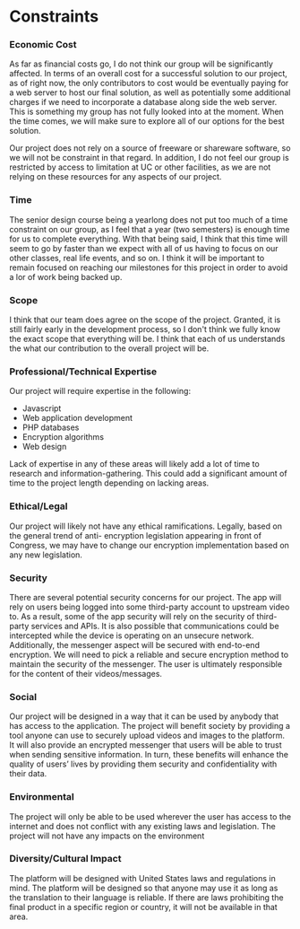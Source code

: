 # Constraints

### Economic Cost
As far as financial costs go, I do not think our group will be significantly affected. In terms of an overall cost for a successful solution to our project, as of right now, the only contributors to cost would be eventually paying for a web server to host our final solution, as well as potentially some additional charges if we need to incorporate a database along side the web server. This is something my group has not fully looked into at the moment. When the time comes, we will make sure to explore all of our options for the best solution. 

Our project does not rely on a source of freeware or shareware software, so we will not be constraint in that regard. In addition, I do not feel our group is restricted by access to limitation at UC or other facilities, as we are not relying on these resources for any aspects of our project.

### Time
The senior design course being a yearlong does not put too much of a time constraint on our group, as I feel that a year (two semesters) is enough time for us to complete everything. With that being said, I think that this time will seem to go by faster than we expect with all of us having to focus on our other classes, real life events, and so on. I think it will be important to remain focused on reaching our milestones for this project in order to avoid a lor of work being backed up.

### Scope
I think that our team does agree on the scope of the project. Granted, it is still fairly early in the development process, so I don't think we fully know the exact scope that everything will be. I think that each of us understands the what our contribution to the overall project will be. 

### Professional/Technical Expertise
Our project will require expertise in the following:
* Javascript
* Web application development
* PHP databases
* Encryption algorithms
* Web design

Lack of expertise in any of these areas will likely add a lot of time to research and information-gathering. This could add a significant amount of time to the project length depending on lacking areas.

### Ethical/Legal
Our project will likely not have any ethical ramifications. Legally, based on the general trend of anti- encryption legislation appearing in front of Congress, we may have to change our encryption implementation based on any new legislation.

### Security
There are several potential security concerns for our project. The app will rely on users being logged into some third-party account to upstream video to. As a result, some of the app security will rely on the security of third-party services and APIs. It is also possible that communications could be intercepted while the device is operating on an unsecure network. Additionally, the messenger aspect will be secured with end-to-end encryption. We will need to pick a reliable and secure encryption method to maintain the security of the messenger. The user is ultimately responsible for the content of their videos/messages.

### Social
Our project will be designed in a way that it can be used by anybody that has access to the application. The project will benefit society by providing a tool anyone can use to securely upload videos and images to the platform. It will also provide an encrypted messenger that users will be able to trust when sending sensitive information. In turn, these benefits will enhance the quality of users’ lives by providing them security and confidentiality with their data.

### Environmental
The project will only be able to be used wherever the user has access to the internet and does not conflict with any existing laws and legislation. The project will not have any impacts on the environment

### Diversity/Cultural Impact
The platform will be designed with United States laws and regulations in mind. The platform will be designed so that anyone may use it as long as the translation to their language is reliable. If there are laws prohibiting the final product in a specific region or country, it will not be available in that area.
